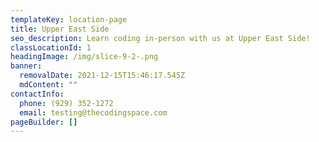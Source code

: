 ```yaml
---
templateKey: location-page
title: Upper East Side
seo_description: Learn coding in-person with us at Upper East Side!
classLocationId: 1
headingImage: /img/slice-9-2-.png
banner:
  removalDate: 2021-12-15T15:46:17.545Z
  mdContent: ""
contactInfo:
  phone: (929) 352-1272
  email: testing@thecodingspace.com
pageBuilder: []
---
```


